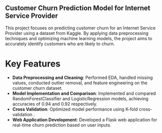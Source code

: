 ## Customer Churn Prediction Model for Internet Service Provider
This project focuses on predicting customer churn for an Internet Service Provider using a dataset from Kaggle. By applying data preprocessing techniques and optimizing machine learning models, the project aims to accurately identify customers who are likely to churn.

# Key Features
- **Data Preprocessing and Cleaning**: Performed EDA, handled missing values, conducted outlier removal, and feature engineering on the customer churn dataset.
- **Model Implementation and Comparison**: Implemented and compared RandomForestClassifier and LogisticRegression models, achieving accuracies of 0.94 and 0.92 respectively.
- **Cross Validation**: Optimized model performance using K-fold cross-validation .
- **Web Application Development**: Developed a Flask web application for real-time churn prediction based on user inputs.
